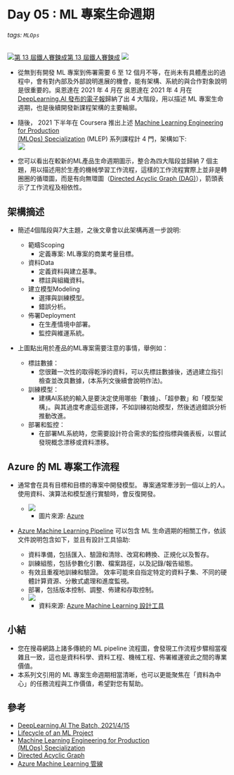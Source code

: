 # Day 05 : ML 專案生命週期

###### tags: `MLOps`
[![](https://d1dwq032kyr03c.cloudfront.net/images/ironman_sticker/13/ai-and-data.png?sticker "第 13 屆鐵人賽鍊成")第 13 屆鐵人賽鍊成](https://ithelp.ithome.com.tw/users/20121130/ironman/4015)
[![](https://img.shields.io/badge/iThome%E9%90%B5%E4%BA%BA%E8%B3%BD2021-%E5%A8%81%E5%88%A9%E6%96%AF-blue)](https://ithelp.ithome.com.tw/articles/10259989)


-   從無到有開發 ML 專案到佈署需要 6 至 12 個月不等，在尚未有具體產出的過程中，會有對內部及外部說明進展的機會，能有架構、系統的與合作對象說明是很重要的。吳恩達在 2021 年 4 月在 吳恩達在 2021 年 4 月在 [DeepLearning.AI 發布的電子報](https://read.deeplearning.ai/the-batch/issue-87/)歸納了出 4 大階段，用以描述 ML 專案生命週期，也是後續開發新課程架構的主要輪廓。
    
-   隨後， 2021 下半年在 Coursera 推出上述 [Machine Learning Engineering for Production  
    (MLOps) Specialization](https://www.deeplearning.ai/program/machine-learning-engineering-for-production-mlops/) (MLEP) 系列課程計 4 門，架構如下:  
    ![](https://i.imgur.com/Mc8Cwcp.png)
    
-   您可以看出在較新的ML產品生命週期圖示，整合為四大階段並歸納 7 個主題，用以描述用於生產的機械學習工作流程，這樣的工作流程實際上並非是轉圈圈的循環圖，而是有向無環圖（[Directed Acyclic Graph (DAG)](https://zh.wikipedia.org/wiki/%E6%9C%89%E5%90%91%E6%97%A0%E7%8E%AF%E5%9B%BE)），箭頭表示了工作流程及相依性。
    

架構摘述
----

-   簡述4個階段與7大主題，之後文章會以此架構再進一步說明:
    
    -   範疇Scoping
        -   定義專案: ML專案的商業考量目標。
    -   資料Data
        -   定義資料與建立基準。
        -   標註與組織資料。
    -   建立模型Modeling
        -   選擇與訓練模型。
        -   錯誤分析。
    -   佈署Deployment
        -   在生產情境中部署。
        -   監控與維運系統。
-   上圖點出用於產品的ML專案需要注意的事情，舉例如：
    
    -   標註數據：
        -   您很難一次性的取得乾淨的資料，可以先標註數據後，透過建立指引檢查並改具數據，(本系列文後續會說明作法)。
    -   訓練模型：
        -   建構AI系統的輸入是要決定使用哪些「數據」、「超參數」和「模型架構」。與其過度考慮這些選擇，不如訓練初始模型，然後透過錯誤分析推動改進。
    -   部署和監控：
        -   在部署ML系統時，您需要設計符合需求的監控指標與儀表板，以嘗試發現概念漂移或資料漂移。

Azure 的 ML 專案工作流程
-----------------

-   通常會在具有目標和目標的專案中開發模型。 專案通常牽涉到一個以上的人。 使用資料、演算法和模型進行實驗時，會反復開發。
    
    -   ![](https://i.imgur.com/RoSkuFL.png)
        -   圖片來源: [Azure](https://docs.microsoft.com/zh-tw/azure/machine-learning/overview-what-is-azure-machine-learning)
-   [Azure Machine Learning Pipeline](https://docs.microsoft.com/zh-tw/azure/machine-learning/concept-ml-pipelines) 可以包含 ML 生命週期的相關工作，依該文件說明包含如下，並且有設計工具協助:
    
    -   資料準備，包括匯入、驗證和清除、改寫和轉換、正規化以及暫存。
    -   訓練組態，包括參數化引數、檔案路徑，以及記錄/報告組態。
    -   有效且重複地訓練和驗證。 效率可能來自指定特定的資料子集、不同的硬體計算資源、分散式處理和進度監視。
    -   部署，包括版本控制、調整、佈建和存取控制。
    -   ![](https://docs.microsoft.com/zh-tw/azure/machine-learning/media/concept-designer/designer-drag-and-drop.gif)
        -   資料來源: [Azure Machine Learning 設計工具](https://docs.microsoft.com/zh-tw/azure/machine-learning/concept-ml-pipelines#building-pipelines-with-the-designer)

小結
--

-   您在搜尋網路上諸多傳統的 ML pipeline 流程圖，會發現工作流程步驟相當複雜且一致，這也是資料科學、資料工程、機械工程、佈署維運彼此之間的專業價值。
-   本系列文引用的 ML 專案生命週期相當清晰，也可以更能聚焦在「資料為中心」的任務流程與工作價值，希望對您有幫助。

參考
--

-   [DeepLearning.AI The Batch, 2021/4/15](https://read.deeplearning.ai/the-batch/issue-87/)
-   [Lifecycle of an ML Project](https://read.deeplearning.ai/the-batch/iteration-in-ai-development/)
-   [Machine Learning Engineering for Production  
    (MLOps) Specialization](https://www.deeplearning.ai/program/machine-learning-engineering-for-production-mlops/)
-   [Directed Acyclic Graph](https://zh.wikipedia.org/wiki/%E6%9C%89%E5%90%91%E6%97%A0%E7%8E%AF%E5%9B%BE)
-   [Azure Machine Learning 管線](https://docs.microsoft.com/zh-tw/azure/machine-learning/concept-ml-pipelines)
